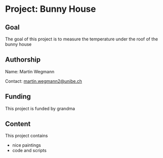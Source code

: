 # Project: Bunny House
## Goal
The goal of this project is to measure the temperature under the roof of the bunny house
## Authorship
Name: Martin Wegmann

Contact: martin.wegmann2@unibe.ch
## Funding
This project is funded by grandma
## Content
This project contains
* nice paintings
* code and scripts
